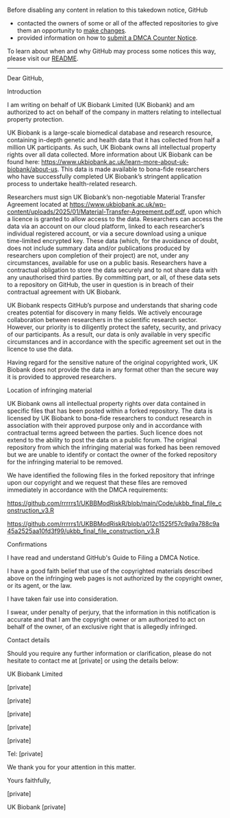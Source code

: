Before disabling any content in relation to this takedown notice, GitHub
- contacted the owners of some or all of the affected repositories to give them an opportunity to [make changes](https://docs.github.com/en/github/site-policy/dmca-takedown-policy#a-how-does-this-actually-work).
- provided information on how to [submit a DMCA Counter Notice](https://docs.github.com/en/articles/guide-to-submitting-a-dmca-counter-notice).

To learn about when and why GitHub may process some notices this way, please visit our [README](https://github.com/github/dmca/blob/master/README.md#anatomy-of-a-takedown-notice).

---

Dear GitHub,

 

Introduction

 

I am writing on behalf of UK Biobank Limited (UK Biobank) and am authorized to act on behalf of the company in matters relating to intellectual property protection.  

 

UK Biobank is a large-scale biomedical database and research resource, containing in-depth genetic and health data that it has collected from half a million UK participants. As such, UK Biobank owns all intellectual property rights over all data collected. More information about UK Biobank can be found here: https://www.ukbiobank.ac.uk/learn-more-about-uk-biobank/about-us. This data is made available to bona-fide researchers who have successfully completed UK Biobank’s stringent application process to undertake health-related research.

 

Researchers must sign UK Biobank’s non-negotiable Material Transfer Agreement located at https://www.ukbiobank.ac.uk/wp-content/uploads/2025/01/Material-Transfer-Agreement.pdf.pdf, upon which a licence is granted to allow access to the data. Researchers can access the data via an account on our cloud platform, linked to each researcher’s individual registered account, or via a secure download using a unique time-limited encrypted key. These data (which, for the avoidance of doubt, does not include summary data and/or publications produced by researchers upon completion of their project) are not, under any circumstances, available for use on a public basis. Researchers have a contractual obligation to store the data securely and to not share data with any unauthorised third parties. By committing part, or all, of these data sets to a repository on GitHub, the user in question is in breach of their contractual agreement with UK Biobank.

 

UK Biobank respects GitHub’s purpose and understands that sharing code creates potential for discovery in many fields. We actively encourage collaboration between researchers in the scientific research sector. However, our priority is to diligently protect the safety, security, and privacy of our participants. As a result, our data is only available in very specific circumstances and in accordance with the specific agreement set out in the licence to use the data.

 

Having regard for the sensitive nature of the original copyrighted work, UK Biobank does not provide the data in any format other than the secure way it is provided to approved researchers.

 

Location of infringing material

 

UK Biobank owns all intellectual property rights over data contained in specific files that has been posted within a forked repository. The data is licensed by UK Biobank to bona-fide researchers to conduct research in association with their approved purpose only and in accordance with contractual terms agreed between the parties. Such licence does not extend to the ability to post the data on a public forum. The original repository from which the infringing material was forked has been removed but we are unable to identify or contact the owner of the forked repository for the infringing material to be removed.

 

We have identified the following files in the forked repository that infringe upon our copyright and we request that these files are removed immediately in accordance with the DMCA requirements:

 

https://github.com/rrrrrs1/UKBBModRiskR/blob/main/Code/ukbb_final_file_construction_v3.R

https://github.com/rrrrrs1/UKBBModRiskR/blob/a012c1525f57c9a9a788c9a45a2525aa10fd3f99/ukbb_final_file_construction_v3.R

 

Confirmations

 

I have read and understand GitHub's Guide to Filing a DMCA Notice.

 

I have a good faith belief that use of the copyrighted materials described above on the infringing web pages is not authorized by the copyright owner, or its agent, or the law.

 

I have taken fair use into consideration.

 

I swear, under penalty of perjury, that the information in this notification is accurate and that I am the copyright owner or am authorized to act on behalf of the owner, of an exclusive right that is allegedly infringed.

 

Contact details

 

Should you require any further information or clarification, please do not hesitate to contact me at [private] or using the details below:

 

UK Biobank Limited

[private]

[private]

[private]

[private]

[private]

 

Tel: [private]

 

We thank you for your attention in this matter.

 

Yours faithfully,

 

[private]

UK Biobank [private]
